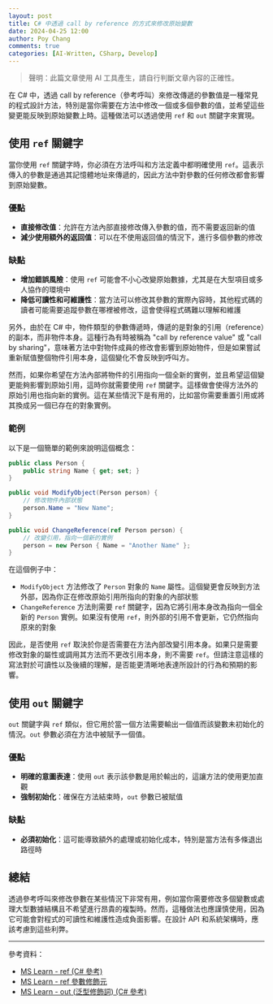 ```yaml
---
layout: post
title: C# 中透過 call by reference 的方式來修改原始變數
date: 2024-04-25 12:00
author: Poy Chang
comments: true
categories: [AI-Written, CSharp, Develop]
---
```


> 聲明：此篇文章使用 AI 工具產生，請自行判斷文章內容的正確性。

在 C# 中，透過 call by reference（參考呼叫）來修改傳遞的參數值是一種常見的程式設計方法，特別是當你需要在方法中修改一個或多個參數的值，並希望這些變更能反映到原始變數上時。這種做法可以透過使用 `ref` 和 `out` 關鍵字來實現。

## 使用 `ref` 關鍵字

當你使用 `ref` 關鍵字時，你必須在方法呼叫和方法定義中都明確使用 `ref`。這表示傳入的參數是通過其記憶體地址來傳遞的，因此方法中對參數的任何修改都會影響到原始變數。

### 優點
- **直接修改值**：允許在方法內部直接修改傳入參數的值，而不需要返回新的值
- **減少使用額外的返回值**：可以在不使用返回值的情況下，進行多個參數的修改

### 缺點
- **增加錯誤風險**：使用 `ref` 可能會不小心改變原始數據，尤其是在大型項目或多人協作的環境中
- **降低可讀性和可維護性**：當方法可以修改其參數的實際內容時，其他程式碼的讀者可能需要追蹤參數在哪裡被修改，這會使得程式碼難以理解和維護

另外，由於在 C# 中，物件類型的參數傳遞時，傳遞的是對象的引用（reference）的副本，而非物件本身。這種行為有時被稱為 "call by reference value" 或 "call by sharing"，意味著方法中對物件成員的修改會影響到原始物件，但是如果嘗試重新賦值整個物件引用本身，這個變化不會反映到呼叫方。

然而，如果你希望在方法內部將物件的引用指向一個全新的實例，並且希望這個變更能夠影響到原始引用，這時你就需要使用 `ref` 關鍵字。這樣做會使得方法外的原始引用也指向新的實例。這在某些情況下是有用的，比如當你需要重置引用或將其換成另一個已存在的對象實例。

### 範例

以下是一個簡單的範例來說明這個概念：

```csharp
public class Person {
    public string Name { get; set; }
}

public void ModifyObject(Person person) {
    // 修改物件內部狀態
    person.Name = "New Name";
}

public void ChangeReference(ref Person person) {
    // 改變引用，指向一個新的實例
    person = new Person { Name = "Another Name" };
}
```

在這個例子中：

- `ModifyObject` 方法修改了 `Person` 對象的 `Name` 屬性。這個變更會反映到方法外部，因為你正在修改原始引用所指向的對象的內部狀態
- `ChangeReference` 方法則需要 `ref` 關鍵字，因為它將引用本身改為指向一個全新的 `Person` 實例。如果沒有使用 `ref`，則外部的引用不會更新，它仍然指向原來的對象

因此，是否使用 `ref` 取決於你是否需要在方法內部改變引用本身。如果只是需要修改對象的屬性或調用其方法而不更改引用本身，則不需要 `ref`。但請注意這樣的寫法對於可讀性以及後續的理解，是否能更清晰地表達所設計的行為和預期的影響。

## 使用 `out` 關鍵字

`out` 關鍵字與 `ref` 類似，但它用於當一個方法需要輸出一個值而該變數未初始化的情況。`out` 參數必須在方法中被賦予一個值。

### 優點
- **明確的意圖表達**：使用 `out` 表示該參數是用於輸出的，這讓方法的使用更加直觀
- **強制初始化**：確保在方法結束時，`out` 參數已被賦值

### 缺點
- **必須初始化**：這可能導致額外的處理或初始化成本，特別是當方法有多條退出路徑時

## 總結

透過參考呼叫來修改參數在某些情況下非常有用，例如當你需要修改多個變數或處理大型數據結構且不希望進行昂貴的複製時。然而，這種做法也應謹慎使用，因為它可能會對程式的可讀性和維護性造成負面影響。在設計 API 和系統架構時，應該考慮到這些利弊。

---

參考資料：

* [MS Learn - ref (C# 參考)](https://learn.microsoft.com/zh-tw/dotnet/csharp/language-reference/keywords/ref?WT.mc_id=DT-MVP-5003022)
* [MS Learn - ref 參數修飾元](https://learn.microsoft.com/zh-tw/dotnet/csharp/language-reference/keywords/method-parameters#ref-parameter-modifier?WT.mc_id=DT-MVP-5003022)
* [MS Learn - out (泛型修飾詞) (C# 參考)](https://learn.microsoft.com/zh-tw/dotnet/csharp/language-reference/keywords/out-generic-modifier?WT.mc_id=DT-MVP-5003022)
